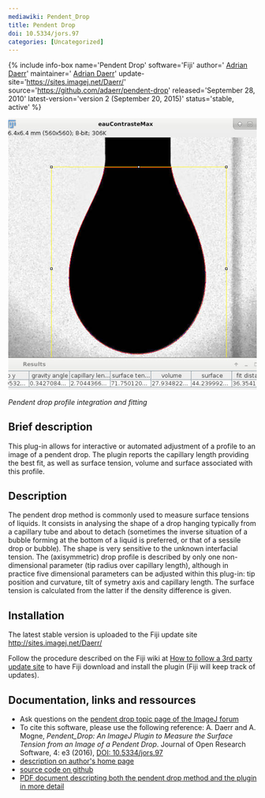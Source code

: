 ```yaml
---
mediawiki: Pendent_Drop
title: Pendent Drop
doi: 10.5334/jors.97
categories: [Uncategorized]
---
```


{% include info-box name='Pendent Drop' software='Fiji' author=' [Adrian Daerr](http://www.msc.univ-paris-diderot.fr/~daerr/)' maintainer=' [Adrian Daerr](http://www.msc.univ-paris-diderot.fr/~daerr/)' update-site='https://sites.imagej.net/Daerr/' source='https://github.com/adaerr/pendent-drop' released='September 28, 2010' latest-version='version 2 (September 20, 2015)' status='stable, active' %}

![](/media/plugins/eaucontrastemaxfit.jpg)

*Pendent drop profile integration and fitting*

## Brief description

This plug-in allows for interactive or automated adjustment of a profile to an image of a pendent drop. The plugin reports the capillary length providing the best fit, as well as surface tension, volume and surface associated with this profile.

## Description

The pendent drop method is commonly used to measure surface tensions of liquids. It consists in analysing the shape of a drop hanging typically from a capillary tube and about to detach (sometimes the inverse situation of a bubble forming at the bottom of a liquid is preferred, or that of a sessile drop or bubble). The shape is very sensitive to the unknown interfacial tension. The (axisymmetric) drop profile is described by only one non-dimensional parameter (tip radius over capillary length), although in practice five dimensional parameters can be adjusted within this plug-in: tip position and curvature, tilt of symetry axis and capillary length. The surface tension is calculated from the latter if the density difference is given.

## Installation

The latest stable version is uploaded to the Fiji update site http://sites.imagej.net/Daerr/

Follow the procedure described on the Fiji wiki at [How to follow a 3rd party update site](/update-sites/following) to have Fiji download and install the plugin (Fiji will keep track of updates).

## Documentation, links and ressources

-   Ask questions on the [pendent drop topic page of the ImageJ forum](http://forum.imagej.net/t/pendent-drop-plugin-how-to-use/290)
-   To cite this software, please use the following reference: A. Daerr and A. Mogne, *Pendent\_Drop: An ImageJ Plugin to Measure the Surface Tension from an Image of a Pendent Drop*. Journal of Open Research Software, 4: e3 (2016), [DOI: 10.5334/jors.97](http://dx.doi.org/10.5334/jors.97)
-   [description on author's home page](http://www.msc.univ-paris-diderot.fr/~daerr/misc/pendent_drop.html)
-   [source code on github](https://github.com/adaerr/pendent-drop)
-   [PDF document descripting both the pendent drop method and the plugin in more detail](https://github.com/adaerr/pendent-drop/blob/master/article/Goutte_pendante.pdf)

